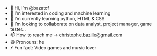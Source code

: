 - 👋 Hi, I’m @bazatof
- 👀 I’m interested in coding and machine learning
- 🌱 I’m currently learning python, HTML & CSS
- 💞️ I’m looking to collaborate on data analyst, project manager, game tester...
- 📫 How to reach me -> christophe.bazille@gmail.com
- 😄 Pronouns: he
- ⚡ Fun fact: Video games and music lover

<!---
bazatof/bazatof is a ✨ special ✨ repository because its `README.md` (this file) appears on your GitHub profile.
You can click the Preview link to take a look at your changes.
--->
